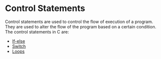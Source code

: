 # Control Statements

Control statements are used to control the flow of execution of a program. They are used to alter the flow of the
program based on a certain condition. The control statements in C are:

- [If-else](./Control_Statements_If-else.md)
- [Switch](./Control_Statements_Switch.md)
- [Loops](./Control_Statements_Loops.md)
